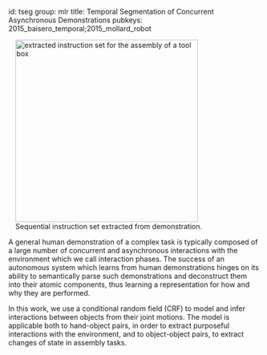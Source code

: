 id: tseg
group: mlr
title: Temporal Segmentation of Concurrent Asynchronous Demonstrations
pubkeys: 2015_baisero_temporal;2015_mollard_robot


<div class="thumbnail pull-right" style="margin-left:1em;">
  <img src="/static/img/tseg.png"
    alt="extracted instruction set for the assembly of a tool box"
    style="width:26em;"
    />
  <div class="caption">
    Sequential instruction set extracted from demonstration.
  </div>
</div>


A general human demonstration of a complex task is typically composed of
a large number of concurrent and asynchronous interactions with the environment
which we call interaction phases.  The success of an autonomous system which
learns from human demonstrations hinges on its ability to semantically parse
such demonstrations and deconstruct them into their atomic components, thus
learning a representation for how and why they are performed.

In this work, we use a conditional random field (CRF) to model and infer
interactions between objects from their joint motions.  The model is applicable
both to hand-object pairs, in order to extract purposeful interactions with the
environment, and to object-object pairs, to extract changes of state in
assembly tasks.
